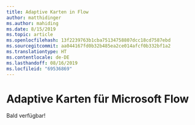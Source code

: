 ```yaml
---
title: Adaptive Karten in Flow
author: matthidinger
ms.author: mahiding
ms.date: 8/15/2019
ms.topic: article
ms.openlocfilehash: 13f2239763b1cba75134758807dcc18cd7587ebd
ms.sourcegitcommit: aa044167fd0b32b485ea2ce014afcf0b332bf1a2
ms.translationtype: HT
ms.contentlocale: de-DE
ms.lasthandoff: 08/16/2019
ms.locfileid: "69536869"
---
```

# <a name="adaptive-cards-for-microsoft-flow"></a>Adaptive Karten für Microsoft Flow

Bald verfügbar!
